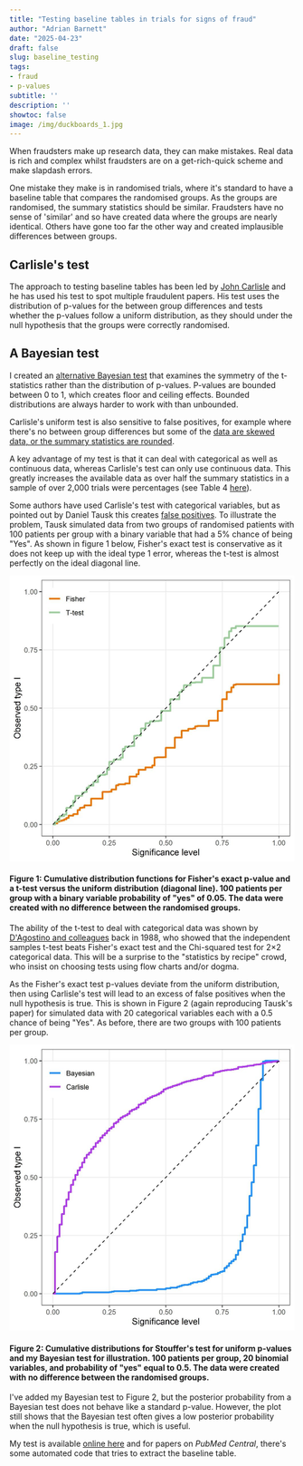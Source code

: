 ```yaml
---
title: "Testing baseline tables in trials for signs of fraud"
author: "Adrian Barnett"
date: "2025-04-23"
draft: false
slug: baseline_testing
tags:
- fraud
- p-values
subtitle: ''
description: ''
showtoc: false
image: /img/duckboards_1.jpg
---
```


When fraudsters make up research data, they can make mistakes. Real data is rich and complex whilst fraudsters are on a get-rich-quick scheme and make slapdash errors. 

One mistake they make is in randomised trials, where it's standard to have a baseline table that compares the randomised groups. As the groups are randomised, the summary statistics should be similar. Fraudsters have no sense of 'similar' and so have created data where the groups are nearly identical. Others have gone too far the other way and created implausible differences between groups.

## Carlisle's test

The approach to testing baseline tables has been led by [John Carlisle](https://www.nature.com/articles/d41586-019-02241-z) and he has used his test to spot multiple fraudulent papers. His test uses the distribution of p-values for the between group differences and tests whether the p-values follow a uniform distribution, as they should under the null hypothesis that the groups were correctly randomised.

## A Bayesian test

I created an [alternative Bayesian test](https://f1000research.com/articles/11-783) that examines the symmetry of the t-statistics rather than the distribution of p-values. P-values are bounded between 0 to 1, which creates floor and ceiling effects. Bounded distributions are always harder to work with than unbounded. 

Carlisle's uniform test is also sensitive to false positives, for example where there's no between group differences but some of the [data are skewed data, or the summary statistics are rounded](https://doi.org/10.1371/journal.pone.0076010). 

A key advantage of my test is that it can deal with categorical as well as continuous data, whereas Carlisle's test can only use continuous data. This greatly increases the available data as over half the summary statistics in a sample of over 2,000 trials were percentages (see Table&nbsp;4 [here](https://f1000research.com/articles/11-783)).

Some authors have used Carlisle's test with categorical variables, but as pointed out by Daniel Tausk this creates [false positives](https://arxiv.org/abs/2209.00131). To illustrate the problem, Tausk simulated data from two groups of randomised patients with 100 patients per group with a binary variable that had a 5% chance of being "Yes". As shown in figure&nbsp;1 below, Fisher's exact test is conservative as it does not keep up with the ideal type&nbsp;1 error, whereas the t-test is almost perfectly on the ideal diagonal line. 

![Figure 1](https://github.com/agbarnett/medianwatch/raw/3c7a5b93f526f5282b0c9d72cc2a9b4c0b2f8d33/content/tausk_fig2.jpg)

#### Figure 1: Cumulative distribution functions for Fisher's exact p-value and a t-test versus the uniform distribution (diagonal line). 100 patients per group with a binary variable probability of "yes" of 0.05. The data were created with no difference between the randomised groups. 

The ability of the t-test to deal with categorical data was shown by [D'Agostino and colleagues](https://www.tandfonline.com/doi/abs/10.1080/00031305.1988.10475563) back in 1988, who showed that the independent samples t-test beats Fisher's exact test and the Chi-squared test for 2$\times$2 categorical data. This will be a surprise to the "statistics by recipe" crowd, who insist on choosing tests using flow charts and/or dogma.

As the Fisher's exact test p-values deviate from the uniform distribution, then using Carlisle's test will lead to an excess of false positives when the null hypothesis is true. This is shown in Figure&nbsp;2 (again reproducing Tausk's paper) for simulated data with 20 categorical variables each with a 0.5 chance of being "Yes". As before, there are two groups with 100 patients per group. 

![Figure 2](https://github.com/agbarnett/medianwatch/raw/3c7a5b93f526f5282b0c9d72cc2a9b4c0b2f8d33/content/tausk_fig6.jpg)

#### Figure 2: Cumulative distributions for Stouffer's test for uniform p-values and my Bayesian test for illustration. 100 patients per group, 20 binomial variables, and probability of "yes" equal to 0.5. The data were created with no difference between the randomised groups. 

I've added my Bayesian test to Figure&nbsp;2, but the posterior probability from a Bayesian test does not behave like a standard p-value. However, the plot still shows that the Bayesian test often gives a low posterior probability when the null hypothesis is true, which is useful. 

My test is available [online here](https://aimos.shinyapps.io/baseline/) and for papers on _PubMed Central_, there's some automated code that tries to extract the baseline table.
